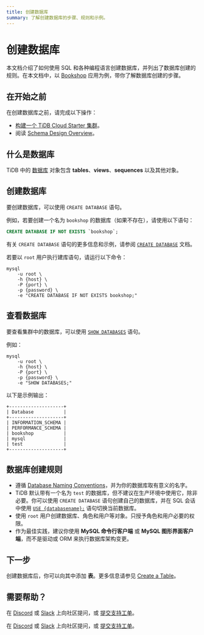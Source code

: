 ```yaml
---
title: 创建数据库
summary: 了解创建数据库的步骤、规则和示例。
---
```


# 创建数据库

本文档介绍了如何使用 SQL 和各种编程语言创建数据库，并列出了数据库创建的规则。在本文档中，以 [Bookshop](/develop/dev-guide-bookshop-schema-design.md) 应用为例，带你了解数据库创建的步骤。

## 在开始之前

在创建数据库之前，请完成以下操作：

- [构建一个 TiDB Cloud Starter 集群](/develop/dev-guide-build-cluster-in-cloud.md)。
- 阅读 [Schema Design Overview](/develop/dev-guide-schema-design-overview.md)。

## 什么是数据库

TiDB 中的 [数据库](/develop/dev-guide-schema-design-overview.md) 对象包含 **tables**、**views**、**sequences** 以及其他对象。

## 创建数据库

要创建数据库，可以使用 `CREATE DATABASE` 语句。

例如，若要创建一个名为 `bookshop` 的数据库（如果不存在），请使用以下语句：

```sql
CREATE DATABASE IF NOT EXISTS `bookshop`;
```

有关 `CREATE DATABASE` 语句的更多信息和示例，请参阅 [`CREATE DATABASE`](/sql-statements/sql-statement-create-database.md) 文档。

若要以 `root` 用户执行建库语句，请运行以下命令：

```shell
mysql
    -u root \
    -h {host} \
    -P {port} \
    -p {password} \
    -e "CREATE DATABASE IF NOT EXISTS bookshop;"
```

## 查看数据库

要查看集群中的数据库，可以使用 [`SHOW DATABASES`](/sql-statements/sql-statement-show-databases.md) 语句。

例如：

```shell
mysql
    -u root \
    -h {host} \
    -P {port} \
    -p {password} \
    -e "SHOW DATABASES;"
```

以下是示例输出：

```
+--------------------+
| Database           |
+--------------------+
| INFORMATION_SCHEMA |
| PERFORMANCE_SCHEMA |
| bookshop           |
| mysql              |
| test               |
+--------------------+
```

## 数据库创建规则

- 遵循 [Database Naming Conventions](/develop/dev-guide-object-naming-guidelines.md)，并为你的数据库取有意义的名字。
- TiDB 默认带有一个名为 `test` 的数据库，但不建议在生产环境中使用它，除非必要。你可以使用 `CREATE DATABASE` 语句创建自己的数据库，并在 SQL 会话中使用 [`USE {databasename};`](/sql-statements/sql-statement-use.md) 语句切换当前数据库。
- 使用 `root` 用户创建数据库、角色和用户等对象。只授予角色和用户必要的权限。
- 作为最佳实践，建议你使用 **MySQL 命令行客户端** 或 **MySQL 图形界面客户端**，而不是驱动或 ORM 来执行数据库架构变更。

## 下一步

创建数据库后，你可以向其中添加 **表**。更多信息请参见 [Create a Table](/develop/dev-guide-create-table.md)。

## 需要帮助？

<CustomContent platform="tidb">

在 [Discord](https://discord.gg/DQZ2dy3cuc?utm_source=doc) 或 [Slack](https://slack.tidb.io/invite?team=tidb-community&channel=everyone&ref=pingcap-docs) 上向社区提问，或 [提交支持工单](/support.md)。

</CustomContent>

<CustomContent platform="tidb-cloud">

在 [Discord](https://discord.gg/DQZ2dy3cuc?utm_source=doc) 或 [Slack](https://slack.tidb.io/invite?team=tidb-community&channel=everyone&ref=pingcap-docs) 上向社区提问，或 [提交支持工单](https://tidb.support.pingcap.com/)。

</CustomContent>